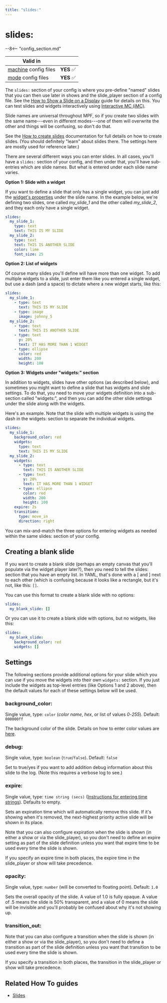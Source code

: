 ```yaml
---
title: "slides:"
---
```


# slides:


--8<-- "config_section.md"

| Valid in | |
|-----|:----:|
|[machine](instructions/machine_config.md) config files |**YES** :white_check_mark:|
|[mode](instructions/mode_config.md) config files|**YES** :white_check_mark:|

The `slides:` section of your config is where you pre-define "named"
slides that you can then use later in shows and the slide_player section
of a config file. See the
[How to Show a Slide on a Display](../mc/slides/showing_slides.md) guide
for details on this. You can test slides and widgets interactively using
[Interactive MC (iMC)](../tools/imc.md).

Slide names are universal throughout MPF, so if you create two slides
with the same name---even in different modes---one of them will
overwrite the other and things will be confusing, so don't do that.

See the [How to create slides](../mc/slides/creating_slides.md)
documentation for full details on how to create slides. (You should
definitely "learn" about slides there. The settings here are mostly
used for reference later.)

There are several different ways you can enter slides. In all cases,
you'll have a `slides:` section of your config, and then under that,
you'll have sub-entries which are slide names. But what is entered
under each slide name varies.

**Option 1: Slide with a widget**

If you want to define a slide that only has a single widget, you can
just add the
[widget's properties](../mc/widgets/types.md) under the slide name. In the example below, we're defining
two slides, one called *my_slide_1* and the other called *my_slide_2*,
and they each only have a single widget.

``` yaml
slides:
  my_slide_1:
    type: text
    text: THIS IS MY SLIDE
  my_slide_2:
    type: text
    text: THIS IS ANOTHER SLIDE
    color: lime
    font_size: 25
```

**Option 2: List of widgets**

Of course many slides you'll define will have more than one widget. To
add multiple widgets to a slide, just enter them like you entered a
single widget, but use a dash (and a space) to dictate where a new
widget starts, like this:

``` yaml
slides:
  my_slide_1:
    - type: text
      text: THIS IS MY SLIDE
    - type: image
      image: johnny_5
  my_slide_2:
    - type: text
      text: THIS IS ANOTHER SLIDE
    - type: text
      y: 20%
      text: IT HAS MORE THAN 1 WIDGET
    - type: ellipse
      color: red
      width: 200
      height: 100
```

**Option 3: Widgets under "widgets:" section**

In addition to widgets, slides have other options (as described below),
and sometimes you might want to define a slide that has widgets and
slide settings. To do that, you need to move your widgets definition
into a sub-section called "widgets:", and then you can add the other
slide settings under the slide along with the widgets.

Here's an example. Note that the slide with multiple widgets is using
the dash in the widgets: section to separate the individual widgets.

``` yaml
slides:
  my_slide_1:
    background_color: red
    widgets:
      type: text
      text: THIS IS MY SLIDE
  my_slide_2:
    widgets:
      - type: text
        text: THIS IS ANOTHER SLIDE
      - type: text
        y: 20%
        text: IT HAS MORE THAN 1 WIDGET
      - type: ellipse
        color: red
        width: 200
        height: 100
    expire: 2s
    transition:
      type: move_in
      direction: right
```

You can mix-and-match the three options for entering widgets as needed
within the same slides: section of your config.

## Creating a blank slide

If you want to create a blank slide (perhaps an empty canvas that
you'll populate via the widget player later?), then you need to tell
the slides: section that you have an empty list. In YAML, that's done
with a \[ and \] next to each other (which is confusing because it looks
like a rectangle, but it's not, like this: `[]`.

You can use this format to create a blank slide with no options:

``` yaml
slides:
  my_blank_slide: []
```

Or you can use it to create a blank slide with options, but no widgets,
like this:

``` yaml
slides:
  my_blank_slide:
    background_color: red
    widgets: []
```

## Settings

The following sections provide additional options for your slide which
you can use if you move the widgets into their own `widgets:` section.
If you just include the widgets as top-level entries (like Options 1 and
2 above), then the default values for each of these settings below will
be used.

### background_color:

Single value, type: `color` (*color name*, *hex*, or list of values
*0*-*255*). Default: `000000ff`

The background color of the slide. Details on how to enter color values
are [here](instructions/colors.md).

### debug:

Single value, type: `boolean` (`true`/`false`). Default: `false`

Set to true/yes if you want to add addition debug information about this
slide to the log. (Note this requires a verbose log to see.)

### expire:

Single value, type: `time string (secs)`
([Instructions for entering time strings](instructions/time_strings.md)). Defaults to empty.

Sets an expiration time which will automatically remove this slide. If
it's showing when it's removed, the next-highest priority active slide
will be shown in its place.

Note that you can also configure expiration when the slide is shown (in
either a show or via the slide_player), so you don't need to define an
expire setting as part of the slide definition unless you want that
expire time to be used every time the slide is shown.

If you specify an expire time in both places, the expire time in the
slide_player or show will take precedence.

### opacity:

Single value, type: `number` (will be converted to floating point).
Default: `1.0`

Sets the overall opacity of the slide. A value of 1.0 is fully opaque. A
value of .5 means the slide is 50% transparent, and a value of 0 means
the slide will be invisible and you'll probably be confused about why
it's not showing up.

### transition_out:

Note that you can also configure a transition when the slide is shown
(in either a show or via the slide_player), so you don't need to define
a transition as part of the slide definition unless you want that
transition to be used every time the slide is shown.

If you specify a transition in both places, the transition in the
slide_player or show will take precedence.

## Related How To guides

* [Slides](../mc/slides/index.md)
